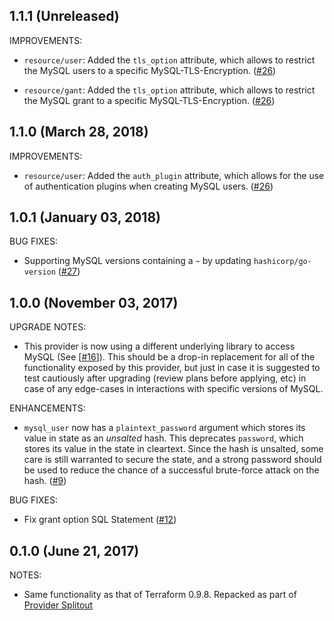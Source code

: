 ## 1.1.1 (Unreleased)

IMPROVEMENTS:

* `resource/user`: Added the `tls_option` attribute, which allows to restrict
  the MySQL users to a specific MySQL-TLS-Encryption. ([#26](https://github.com/terraform-providers/terraform-provider-mysql/issues/40))

* `resource/gant`: Added the `tls_option` attribute, which allows to restrict
  the MySQL grant to a specific MySQL-TLS-Encryption. ([#26](https://github.com/terraform-providers/terraform-provider-mysql/issues/40))

## 1.1.0 (March 28, 2018)

IMPROVEMENTS:

* `resource/user`: Added the `auth_plugin` attribute, which allows for the use
  of authentication plugins when creating MySQL users. ([#26](https://github.com/terraform-providers/terraform-provider-mysql/issues/26))

## 1.0.1 (January 03, 2018)

BUG FIXES:

* Supporting MySQL versions containing a `~` by updating `hashicorp/go-version` ([#27](https://github.com/terraform-providers/terraform-provider-mysql/issues/27))

## 1.0.0 (November 03, 2017)

UPGRADE NOTES:

* This provider is now using a different underlying library to access MySQL (See [[#16](https://github.com/terraform-providers/terraform-provider-mysql/issues/16)]). This should be a drop-in replacement for all of the functionality exposed by this provider, but just in case it is suggested to test cautiously after upgrading (review plans before applying, etc) in case of any edge-cases in interactions with specific versions of MySQL.

ENHANCEMENTS:

* `mysql_user` now has a `plaintext_password` argument which stores its value in state as an _unsalted_ hash. This deprecates `password`, which stores its value in the state in cleartext. Since the hash is unsalted, some care is still warranted to secure the state, and a strong password should be used to reduce the chance of a successful brute-force attack on the hash. ([#9](https://github.com/terraform-providers/terraform-provider-mysql/issues/9))

BUG FIXES:

* Fix grant option SQL Statement ([#12](https://github.com/terraform-providers/terraform-provider-mysql/issues/12))

## 0.1.0 (June 21, 2017)

NOTES:

* Same functionality as that of Terraform 0.9.8. Repacked as part of [Provider Splitout](https://www.hashicorp.com/blog/upcoming-provider-changes-in-terraform-0-10/)
